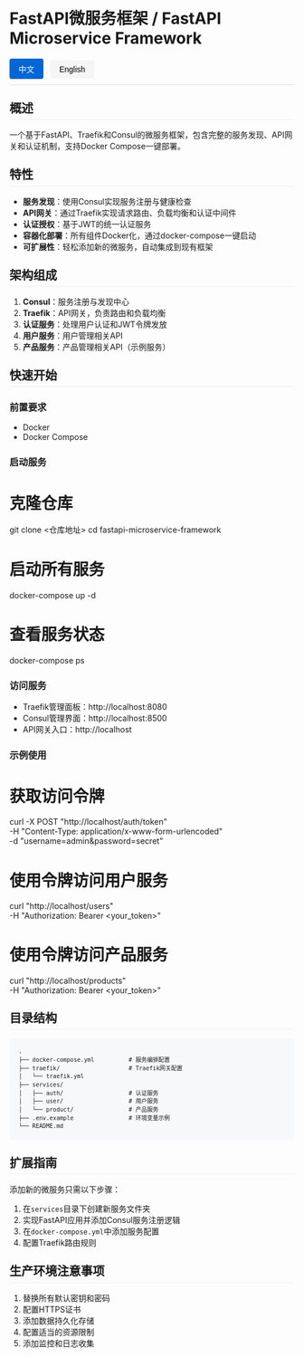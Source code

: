 # FastAPI微服务框架 / FastAPI Microservice Framework

<div class="language-tabs">
  <button class="tab-button active" onclick="switchLanguage('zh')">中文</button>
  <button class="tab-button" onclick="switchLanguage('en')">English</button>
</div>

<!-- 中文内容 -->
<div id="zh" class="language-content">

## 概述

一个基于FastAPI、Traefik和Consul的微服务框架，包含完整的服务发现、API网关和认证机制，支持Docker Compose一键部署。

## 特性

- **服务发现**：使用Consul实现服务注册与健康检查
- **API网关**：通过Traefik实现请求路由、负载均衡和认证中间件
- **认证授权**：基于JWT的统一认证服务
- **容器化部署**：所有组件Docker化，通过docker-compose一键启动
- **可扩展性**：轻松添加新的微服务，自动集成到现有框架

## 架构组成

1. **Consul**：服务注册与发现中心
2. **Traefik**：API网关，负责路由和负载均衡
3. **认证服务**：处理用户认证和JWT令牌发放
4. **用户服务**：用户管理相关API
5. **产品服务**：产品管理相关API（示例服务）

## 快速开始

### 前置要求

- Docker
- Docker Compose

### 启动服务
# 克隆仓库
git clone <仓库地址>
cd fastapi-microservice-framework

# 启动所有服务
docker-compose up -d

# 查看服务状态
docker-compose ps
### 访问服务

- Traefik管理面板：http://localhost:8080
- Consul管理界面：http://localhost:8500
- API网关入口：http://localhost

### 示例使用
# 获取访问令牌
curl -X POST "http://localhost/auth/token" \
  -H "Content-Type: application/x-www-form-urlencoded" \
  -d "username=admin&password=secret"

# 使用令牌访问用户服务
curl "http://localhost/users" \
  -H "Authorization: Bearer <your_token>"

# 使用令牌访问产品服务
curl "http://localhost/products" \
  -H "Authorization: Bearer <your_token>"
## 目录结构
```
.
├── docker-compose.yml          # 服务编排配置
├── traefik/                    # Traefik网关配置
│   └── traefik.yml
├── services/
│   ├── auth/                   # 认证服务
│   ├── user/                   # 用户服务
│   └── product/                # 产品服务
├── .env.example                # 环境变量示例
└── README.md
```
## 扩展指南

添加新的微服务只需以下步骤：

1. 在`services`目录下创建新服务文件夹
2. 实现FastAPI应用并添加Consul服务注册逻辑
3. 在`docker-compose.yml`中添加服务配置
4. 配置Traefik路由规则

## 生产环境注意事项

1. 替换所有默认密钥和密码
2. 配置HTTPS证书
3. 添加数据持久化存储
4. 配置适当的资源限制
5. 添加监控和日志收集

</div>

<!-- 英文内容 -->
<div id="en" class="language-content" style="display: none;">

## Overview

A microservice framework based on FastAPI, Traefik and Consul, featuring complete service discovery, API gateway and authentication mechanisms, with one-click deployment via Docker Compose.

## Features

- **Service Discovery**: Service registration and health checks using Consul
- **API Gateway**: Request routing, load balancing and authentication middleware via Traefik
- **Authentication & Authorization**: JWT-based unified authentication service
- **Containerized Deployment**: All components are Dockerized, with one-click startup via docker-compose
- **Scalability**: Easily add new microservices that automatically integrate into the existing framework

## Architecture Components

1. **Consul**: Service registration and discovery center
2. **Traefik**: API gateway responsible for routing and load balancing
3. **Auth Service**: Handles user authentication and JWT token issuance
4. **User Service**: APIs for user management
5. **Product Service**: APIs for product management (example service)

## Quick Start

### Prerequisites

- Docker
- Docker Compose

### Starting Services
# Clone the repository
git clone <repository-url>
cd fastapi-microservice-framework

# Start all services
docker-compose up -d

# Check service status
docker-compose ps
### Accessing Services

- Traefik management dashboard: http://localhost:8080
- Consul management interface: http://localhost:8500
- API gateway entry: http://localhost

### Example Usage
# Get access token
curl -X POST "http://localhost/auth/token" \
  -H "Content-Type: application/x-www-form-urlencoded" \
  -d "username=admin&password=secret"

# Access user service with token
curl "http://localhost/users" \
  -H "Authorization: Bearer <your_token>"

# Access product service with token
curl "http://localhost/products" \
  -H "Authorization: Bearer <your_token>"
## Directory Structure
```
.
├── docker-compose.yml          # Service orchestration configuration
├── traefik/                    # Traefik gateway configuration
│   └── traefik.yml
├── services/
│   ├── auth/                   # Authentication service
│   ├── user/                   # User service
│   └── product/                # Product service
├── .env.example                # Environment variables example
└── README.md
```
## Extension Guide

To add a new microservice, simply follow these steps:

1. Create a new service folder under the `services` directory
2. Implement the FastAPI application with Consul service registration logic
3. Add service configuration in `docker-compose.yml`
4. Configure Traefik routing rules

## Production Environment Considerations

1. Replace all default secrets and passwords
2. Configure HTTPS certificates
3. Add persistent data storage
4. Configure appropriate resource limits
5. Add monitoring and log collection

</div>

<script>
function switchLanguage(lang) {
  // Hide all content sections
  document.querySelectorAll('.language-content').forEach(el => {
    el.style.display = 'none';
  });
  
  // Show selected language content
  document.getElementById(lang).style.display = 'block';
  
  // Update active button styling
  document.querySelectorAll('.tab-button').forEach(btn => {
    btn.classList.remove('active');
  });
  event.currentTarget.classList.add('active');
}
</script>

<style>
.language-tabs {
  margin-bottom: 20px;
  border-bottom: 1px solid #ddd;
  padding-bottom: 10px;
}

.tab-button {
  background-color: #f5f5f5;
  border: none;
  padding: 8px 16px;
  margin-right: 8px;
  cursor: pointer;
  border-radius: 4px;
  font-size: 14px;
  transition: all 0.3s ease;
}

.tab-button.active {
  background-color: #0366d6;
  color: white;
}

.tab-button:hover:not(.active) {
  background-color: #e0e0e0;
}

.language-content h2 {
  border-bottom: 1px solid #eee;
  padding-bottom: 0.3em;
  margin-top: 24px;
  margin-bottom: 16px;
}

.language-content pre {
  background-color: #f6f8fa;
  border-radius: 6px;
  padding: 16px;
  overflow: auto;
  font-size: 85%;
  line-height: 1.45;
}
</style>
